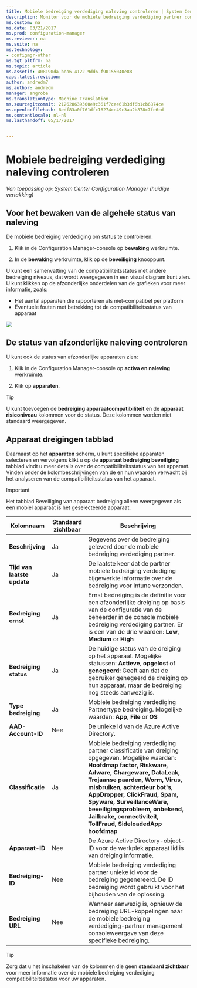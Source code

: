 ```yaml
---
title: Mobiele bedreiging verdediging naleving controleren | System Center Configuration Manager
description: Monitor voor de mobiele bedreiging verdediging partner compatibiliteitsstatus van de manager van Configuration Manager-console
ms.custom: na
ms.date: 03/21/2017
ms.prod: configuration-manager
ms.reviewer: na
ms.suite: na
ms.technology:
- configmgr-other
ms.tgt_pltfrm: na
ms.topic: article
ms.assetid: 408190da-bea6-4122-9dd6-f90155040e88
caps.latest.revision: 
author: andredm7
ms.author: andredm
manager: angrobe
ms.translationtype: Machine Translation
ms.sourcegitcommit: 212628639300e9c361f7cee61b3df6b1cb6874ce
ms.openlocfilehash: 8edf83a0f761dfc16274ce49c3aa2b878c7fe6cd
ms.contentlocale: nl-nl
ms.lasthandoff: 05/17/2017


---
```


# <a name="monitor-mobile-threat-defense-compliance"></a>**Mobiele bedreiging verdediging naleving controleren**

*Van toepassing op: System Center Configuration Manager (huidige vertakking)*

## <a name="to-monitor-the-overall-compliance-status"></a>Voor het bewaken van de algehele status van naleving

De mobiele bedreiging verdediging om status te controleren:

1.  Klik in de Configuration Manager-console op **bewaking** werkruimte.

2.  In de **bewaking** werkruimte, klik op de **beveiliging** knooppunt.

U kunt een samenvatting van de compatibiliteitsstatus met andere bedreiging niveaus, dat wordt weergegeven in een visual diagram kunt zien. U kunt klikken op de afzonderlijke onderdelen van de grafieken voor meer informatie, zoals: 

- Het aantal apparaten die rapporteren als niet-compatibel per platform
- Eventuele fouten met betrekking tot de compatibiliteitsstatus van apparaat

![](http://i.imgur.com/bmPsiWk.png)

## <a name="to-monitor-the-individual-compliance-status"></a>De status van afzonderlijke naleving controleren

U kunt ook de status van afzonderlijke apparaten zien:

1.  Klik in de Configuration Manager-console op **activa en naleving** werkruimte.

2.  Klik op **apparaten**.

> [!TIP] 
> U kunt toevoegen de **bedreiging apparaatcompatibiliteit** en de **apparaat risiconiveau** kolommen voor de status. Deze kolommen worden niet standaard weergegeven.

## <a name="device-threat-protection-tab"></a>Apparaat dreigingen tabblad

Daarnaast op het **apparaten** scherm, u kunt specifieke apparaten selecteren en vervolgens klikt u op de **apparaat bedreiging beveiliging** tabblad vindt u meer details over de compatibiliteitsstatus van het apparaat. Vinden onder de kolombeschrijvingen van de en hun waarden verwacht bij het analyseren van de compatibiliteitsstatus van het apparaat.

> [!IMPORTANT] 
> Het tabblad Beveiliging van apparaat bedreiging alleen weergegeven als een mobiel apparaat is het geselecteerde apparaat.

|Kolomnaam|Standaard zichtbaar|Beschrijving| 
|-|-|-|
|**Beschrijving**| Ja | Gegevens over de bedreiging geleverd door de mobiele bedreiging verdediging partner. |
|**Tijd van laatste update**| Ja | De laatste keer dat de partner mobiele bedreiging verdediging bijgewerkte informatie over de bedreiging voor Intune verzonden. |
|**Bedreiging ernst**| Ja | Ernst bedreiging is de definitie voor een afzonderlijke dreiging op basis van de configuratie van de beheerder in de console mobiele bedreiging verdediging partner. Er is een van de drie waarden: **Low**, **Medium** or **High** |
|**Bedreiging status**| Ja | De huidige status van de dreiging op het apparaat. Mogelijke statussen: **Actieve**, **opgelost** of **genegeerd:** Geeft aan dat de gebruiker genegeerd de dreiging op hun apparaat, maar de bedreiging nog steeds aanwezig is. |
|**Type bedreiging**| Ja | Mobiele bedreiging verdediging Partnertype bedreiging. Mogelijke waarden: **App**, **File** or **OS** |
|**AAD-Account-ID**| Nee | De unieke id van de Azure Active Directory. |
|**Classificatie**| Ja | Mobiele bedreiging verdediging partner classificatie van dreiging opgegeven. Mogelijke waarden: **Hoofdmap factor, Riskware, Adware, Chargeware, DataLeak, Trojaanse paarden, Worm, Virus, misbruiken, achterdeur bot's, AppDropper, ClickFraud, Spam, Spyware, SurveillanceWare, beveiligingsprobleem, onbekend, Jailbrake, connectiviteit, TollFraud, SideloadedApp hoofdmap** |
|**Apparaat-ID**| Nee | De Azure Active Directory-object-ID voor de werkplek apparaat lid is van dreiging informatie. |
|**Bedreiging-ID**| Nee | Mobiele bedreiging verdediging partner unieke id voor de bedreiging gegenereerd. De ID bedreiging wordt gebruikt voor het bijhouden van de oplossing. |
|**Bedreiging URL**| Nee | Wanneer aanwezig is, opnieuw de bedreiging URL-koppelingen naar de mobiele bedreiging verdediging-partner management consoleweergave van deze specifieke bedreiging. |

> [!TIP] 
> Zorg dat u het inschakelen van de kolommen die geen **standaard zichtbaar** voor meer informatie over de mobiele bedreiging verdediging compatibiliteitsstatus voor uw apparaten.

